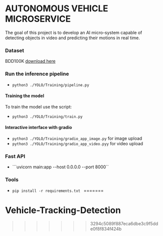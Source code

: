 # AUTONOMOUS VEHICLE MICROSERVICE

The goal of this project is to develop an AI micro-system capable of detecting objects in video and predicting their motions in real time.

### Dataset ###

BDD100K [download here](https://www.vis.xyz/bdd100k/s)

### Run the inference pipeline ###
* ```python3 ./YOLO/Training/pipeline.py```

#### Training the model #####

To train the model use the script:
* ```python3 ./YOLO/Training/train.py ```

#### Interactive interface with gradio ####

* ```python3 ./YOLO/Training/gradio_app_image.py``` for image upload
* ```python3 ./YOLO/Training/gradio_app_video.pyy``` for video upload

### Fast API ###
* ```uvicorn main:app --host 0.0.0.0 --port 8000`` 

### Tools ### 
* ```pip install -r requirements.txt ``` 
=======
# Vehicle-Tracking-Detection
>>>>>>> 3294c5089f887eca6dbe3c9f5dde0f8f834f424b
